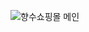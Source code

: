 
![향수쇼핑몰 메인](https://github.com/user-attachments/assets/dcf2fdfb-282d-44c8-bb1f-0754c036bc59)
